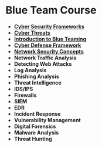 # Blue Team Course

- **[Cyber Security Frameworks](https://github.com/Cyber-Security-Club-GIETU/CyberSecurity/blob/21a265eb90a0c6ba38a46b9db4c7e6fd3404bed9/Cybersecurity%20Frameworks.md)**
- **[Cyber Threats](https://github.com/Cyber-Security-Club-GIETU/CyberSecurity/blob/20e51501638e293c02e73384171a6a1949417d8d/Cyber%20Threats.md)**
- **[Introduction to Blue Teaming](https://github.com/Cyber-Security-Club-GIETU/CyberSecurity/blob/20e51501638e293c02e73384171a6a1949417d8d/Introduction%20to%20Blue%20Teaming.md)**
- **[Cyber Defense Framework](https://github.com/Cyber-Security-Club-GIETU/CyberSecurity/blob/20e51501638e293c02e73384171a6a1949417d8d/Cyber%20Defense%20Frameworks.md)**
- **[Network Security Concepts](https://github.com/Cyber-Security-Club-GIETU/CyberSecurity/blob/20e51501638e293c02e73384171a6a1949417d8d/Network%20Security%20Concepts.md)**
- **Network Traffic Analysis**
- **Detecting Web Attacks**
- **Log Analysis**
- **Phishing Analysis**
- **Threat Intelligence**
- **IDS/IPS**
- **Firewalls**
- **SIEM**
- **EDR**
- **Incident Response**
- **Vulnerability Management** 
- **Digital Forensics**
- **Malware Analysis**
- **Threat Hunting**
